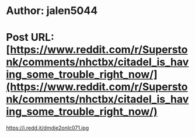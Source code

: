 # Author: jalen5044
# Post URL: [https://www.reddit.com/r/Superstonk/comments/nhctbx/citadel_is_having_some_trouble_right_now/](https://www.reddit.com/r/Superstonk/comments/nhctbx/citadel_is_having_some_trouble_right_now/)


https://i.redd.it/dmdje2onlc071.jpg